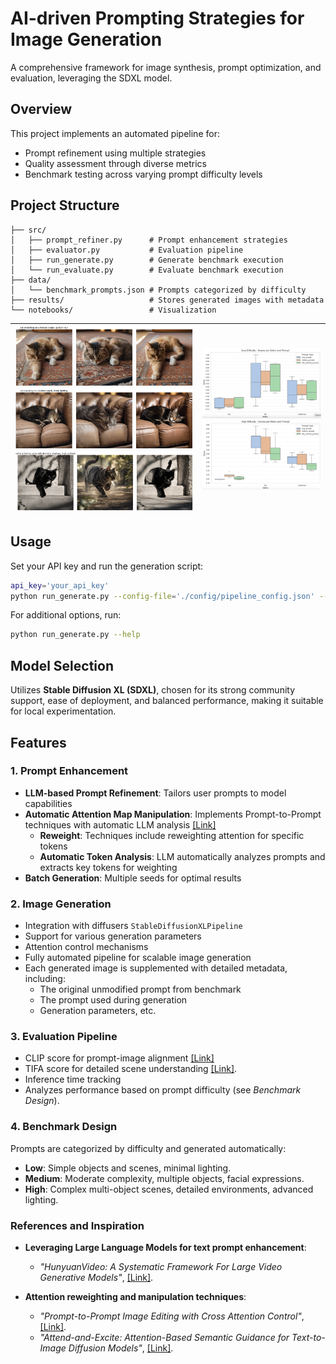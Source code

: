 # AI-driven Prompting Strategies for Image Generation

A comprehensive framework for image synthesis, prompt optimization, and evaluation, leveraging the SDXL model.

## Overview

This project implements an automated pipeline for:
- Prompt refinement using multiple strategies
- Quality assessment through diverse metrics
- Benchmark testing across varying prompt difficulty levels


## Project Structure

```plaintext
├── src/
│   ├── prompt_refiner.py      # Prompt enhancement strategies
│   ├── evaluator.py           # Evaluation pipeline
│   ├── run_generate.py        # Generate benchmark execution
│   └── run_evaluate.py        # Evaluate benchmark execution
├── data/
│   └── benchmark_prompts.json # Prompts categorized by difficulty
├── results/                   # Stores generated images with metadata
└── notebooks/                 # Visualization
```


| ![Img1](assets/image1.png) ![Img2](assets/image2.png)![Img2](assets/image3.png) | ![Img3](assets/image4.png)![Img4](assets/image5.png) |
|:--------------------------------------------------------------------------------|:-----------------------------------------------------|

## Usage

Set your API key and run the generation script:

```bash
api_key='your_api_key'
python run_generate.py --config-file='./config/pipeline_config.json' --model-path='./ckpt/sd_xl_base_1.0.safetensors' --api-key="$api_key"
```
For additional options, run:
```bash
python run_generate.py --help
```

## Model Selection

Utilizes **Stable Diffusion XL (SDXL)**, chosen for its strong community support, ease of deployment, and balanced performance, making it suitable for local experimentation.

## Features

### 1. Prompt Enhancement
- **LLM-based Prompt Refinement**: Tailors user prompts to model capabilities
- **Automatic Attention Map Manipulation**: Implements Prompt-to-Prompt techniques with automatic LLM analysis [[Link]](https://prompt-to-prompt.github.io)
  - **Reweight**: Techniques include reweighting attention for specific tokens
  - **Automatic Token Analysis**: LLM automatically analyzes prompts and extracts key tokens for weighting
- **Batch Generation**: Multiple seeds for optimal results

### 2. Image Generation
- Integration with diffusers `StableDiffusionXLPipeline`
- Support for various generation parameters
- Attention control mechanisms
- Fully automated pipeline for scalable image generation
- Each generated image is supplemented with detailed metadata, including:
  - The original unmodified prompt from benchmark
  - The prompt used during generation
  - Generation parameters, etc.

### 3. Evaluation Pipeline
- CLIP score for prompt-image alignment [[Link]](https://github.com/linzhiqiu/t2v_metrics)
- TIFA score for detailed scene understanding [[Link]](https://tifa-benchmark.github.io).
- Inference time tracking
- Analyzes performance based on prompt difficulty (see *Benchmark Design*).

### 4. Benchmark Design

Prompts are categorized by difficulty and generated automatically:

- **Low**: Simple objects and scenes, minimal lighting.
- **Medium**: Moderate complexity, multiple objects, facial expressions.
- **High**: Complex multi-object scenes, detailed environments, advanced lighting.

### References and Inspiration

- **Leveraging Large Language Models for text prompt enhancement**:  
  - *"HunyuanVideo: A Systematic Framework For Large Video Generative Models"*, [[Link]](https://arxiv.org/abs/2412.03603).

- **Attention reweighting and manipulation techniques**:  
  - *"Prompt-to-Prompt Image Editing with Cross Attention Control"*, [[Link]](https://arxiv.org/abs/2208.01626).
  - *"Attend-and-Excite: Attention-Based Semantic Guidance for Text-to-Image Diffusion Models"*, [[Link]](https://arxiv.org/abs/2301.13826).
